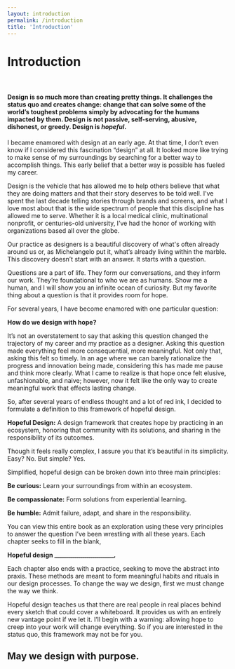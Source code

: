 ```yaml
---
layout: introduction
permalink: /introduction
title: 'Introduction'
---
```


# Introduction

<div class="divider">&nbsp;</div>

#### Design is so much more than creating pretty things. It challenges the status quo and creates change: change that can solve some of the world’s toughest problems simply by advocating for the humans impacted by them. Design is not passive, self-serving, abusive, dishonest, or greedy. Design is *hopeful*.

I became enamored with design at an early age. At that time, I don’t even know if I considered this fascination “design” at all. It looked more like trying to make sense of my surroundings by searching for a better way to accomplish things. This early belief that a better way is possible has fueled my career.

Design is the vehicle that has allowed me to help others believe that what they are doing matters and that their story deserves to be told well. I’ve spent the last decade telling stories through brands and screens, and what I love most about that is the wide spectrum of people that this discipline has allowed me to serve. Whether it is a local medical clinic, multinational nonprofit, or centuries-old university, I’ve had the honor of working with organizations based all over the globe.

Our practice as designers is a beautiful discovery of what's often already around us or, as Michelangelo put it, what’s already living within the marble. This discovery doesn’t start with an answer. It starts with a question. 

Questions are a part of life. They form our conversations, and they inform our work. They’re foundational to who we are as humans. Show me a human, and I will show you an infinite ocean of curiosity. But my favorite thing about a question is that it provides room for hope.

For several years, I have become enamored with one particular question: 

>
**How do we design with hope?**

It’s not an overstatement to say that asking this question changed the trajectory of my career and my practice as a designer. Asking this question made everything feel more consequential, more meaningful. Not only that, asking this felt so timely. In an age where we can barely rationalize the progress and innovation being made, considering this has made me pause and think more clearly. What I came to realize is that hope once felt elusive, unfashionable, and naive; however, now it felt like the only way to create meaningful work that effects lasting change.

So, after several years of endless thought and a lot of red ink, I decided to formulate a definition to this framework of hopeful design.

>
**Hopeful Design:** A design framework that creates hope by practicing in an ecosystem, honoring that community with its solutions, and sharing in the responsibility of its outcomes.

Though it feels really complex, I assure you that it’s beautiful in its simplicity. Easy? No. But simple? Yes. 

Simplified, hopeful design can be broken down into three main principles:

>
**Be curious:** Learn your surroundings from within an ecosystem.

>
**Be compassionate:** Form solutions from experiential learning.

>
**Be humble:** Admit failure, adapt, and share in the responsibility.

You can view this entire book as an exploration using these very principles to answer the question I’ve been wrestling with all these years. Each chapter seeks to fill in the blank,

>
**Hopeful design <span style="letter-spacing: -2px;">_____________________________</span>.**

Each chapter also ends with a practice, seeking to move the abstract into praxis. These methods are meant to form meaningful habits and rituals in our design processes. To change the way we design, first we must change the way we think.

Hopeful design teaches us that there are real people in real places behind every sketch that could cover a whiteboard. It provides us with an entirely new vantage point if we let it. I’ll begin with a warning: allowing hope to creep into your work will change everything. So if you are interested in the status quo, this framework may not be for you.

## May we design with purpose.


